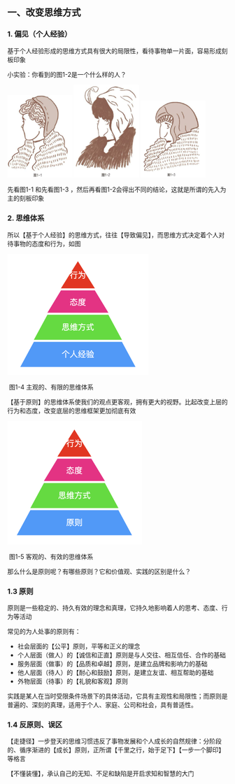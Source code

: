 ## 一、改变思维方式

### 1. 偏见（个人经验）

基于个人经验形成的思维方式具有很大的局限性，看待事物单一片面，容易形成刻板印象

小实验：你看到的图1-2是一个什么样的人？

<img src="./images/image-20230517143542338.png" alt="image-20230517143542338" style="zoom:33%;" width="450"/>

<img src="./images/image-20230517143600114.png" alt="image-20230517143600114" style="zoom:33%;"  width="450"/>

<img src="./images/image-20230517143518233.png" alt="image-20230517143518233" style="zoom:33%;"  width="450"/>





先看图1-1 和先看图1-3 ，然后再看图1-2会得出不同的结论，这就是所谓的先入为主的刻板印象

### 2. 思维体系

所以【基于个人经验】的思维方式，往往【导致偏见】，而思维方式决定着个人对待事物的态度和行为，如图

<img src="./images/image-20230517151909259.png" alt="image-20230517151909259" style="zoom:50%;" />

​																								图1-4 主观的、有限的思维体系

【基于原则】的思维体系使我们的观点更客观，拥有更大的视野。比起改变上层的行为和态度，改变底层的思维框架更加彻底有效

<img src="./images/image-20230517153351714.png" alt="image-20230517153351714" style="zoom:50%;" />

​						                      												图1-5 客观的、有效的思维体系

那么什么是原则呢？有哪些原则？它和价值观、实践的区别是什么？



### 1.3 原则

原则是一些稳定的、持久有效的理念和真理，它持久地影响着人的思考、态度、行为等活动

常见的为人处事的原则有：

- 社会层面的【公平】原则，平等和正义的理念
- 个人层面（做人）的【诚信和正直】原则是与人交往、相互信任、合作的基础
- 服务层面（做事）的【品质和卓越】原则，是建立品牌和影响力的基础
- 他人层面（待人）的【耐心和鼓励】原则，是建立友谊、相互帮助的基础
- 外物层面（待事）的【礼貌和客观】原则

实践是某人在当时受限条件场景下的具体活动，它具有主观性和局限性；而原则是普遍的、深刻的真理，适用于个人、家庭、公司和社会，具有普适性。



### 1.4 反原则、误区

【走捷径】一步登天的思维习惯违反了事物发展和个人成长的自然规律：分阶段的、循序渐进的【成长】原则，正所谓【千里之行，始于足下】【一步一个脚印】等格言



【不懂装懂】，承认自己的无知、不足和缺陷是开启求知和智慧的大门





















